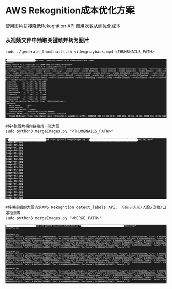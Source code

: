 # AWS Rekognition成本优化方案
使用图片拼接降低Rekognition API 调用次数从而优化成本

### 从视频文件中抽取关键帧并转为图片
```
sudo ./generate_thumbnails.sh videoplayback.mp4 <THUMBNAILS_PATH>
```
![](docs/gengerate_thumbnails.png)

```
#将4张图片横向拼接成一张大图
sudo python3 mergeImages.py "<THUMBNAILS_PATH>"
```
![](docs/merge-images.png)


```
#将拼接后的大图请求AWS Rekogntion detect_labels API， 可用于人形/人脸/宠物/口罩检测等
sudo python3 mergeImages.py "<MERGE_PATH>"
```
![](docs/rek-detect-person.png)

